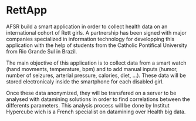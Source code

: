 # RettApp

AFSR build a smart application in order to collect health data on an international cohort of Rett girls.
A partnership has been signed with major companies specialized in information technology for developping
this application with the help of students from the Catholic Pontifical University from
Rio Grande Sul in Brazil.

The main objective of this application is to collect data from a smart watch
(hand movments, temperature, bpm) and to add manual inputs (humor, number of seizures,
arterial pressure, calories, diet, ...). These data will be stored electronicaly inside
the smartphone for each disabled girl.

Once these data anonymized, they will be transfered on a server to be analysed with datamining solutions
in order to find correlations between the differents parameters.
This analysis process will be done by Institut Hypercube wich is a French specialist on
datamining over Health big data.
